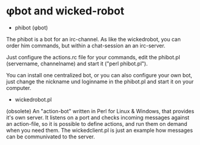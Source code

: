   &#966;bot and wicked-robot
===============================

* phibot (&#966;bot)

The phibot is a bot for an irc-channel. 
As like the wickedrobot, you can order him commands, 
but within a chat-session an an irc-server.

Just configure the actions.rc file for your commands,
edit the phibot.pl (servername, channelname) and
start it ("perl phibot.pl").

You can install one centralized bot, or you can
also configure your own bot, 
just change the nickname und loginname in the phibot.pl
and start it on your computer.




* wickedrobot.pl

(obsolete)
An "action-bot" written in Perl for Linux &amp; Windows,
that provides it's own server.
It listens on a port and checks incoming
messages against an action-file,
so it is possible to define actions, and run them
on demand when you need them.
The wickedclient.pl is just an example how messages
can be communivated to the server.







